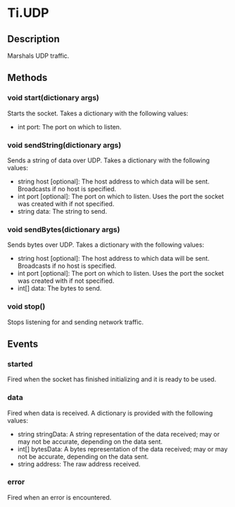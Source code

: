 # Ti.UDP

## Description

Marshals UDP traffic.

## Methods

### void start(dictionary args)
Starts the socket. Takes a dictionary with the following values:

* int port: The port on which to listen.

### void sendString(dictionary args)
Sends a string of data over UDP. Takes a dictionary with the following values:

* string host [optional]: The host address to which data will be sent. Broadcasts if no host is specified.
* int port [optional]: The port on which to listen. Uses the port the socket was created with if not specified.
* string data: The string to send.

### void sendBytes(dictionary args)
Sends bytes over UDP. Takes a dictionary with the following values:

* string host [optional]: The host address to which data will be sent. Broadcasts if no host is specified.
* int port [optional]: The port on which to listen. Uses the port the socket was created with if not specified.
* int[] data: The bytes to send.

### void stop()
Stops listening for and sending network traffic.

## Events

### started
Fired when the socket has finished initializing and it is ready to be used.

### data
Fired when data is received. A dictionary is provided with the following values:

* string stringData: A string representation of the data received; may or may not be accurate, depending on the data sent.
* int[] bytesData: A bytes representation of the data received; may or may not be accurate, depending on the data sent.
* string address: The raw address received.

### error
Fired when an error is encountered.